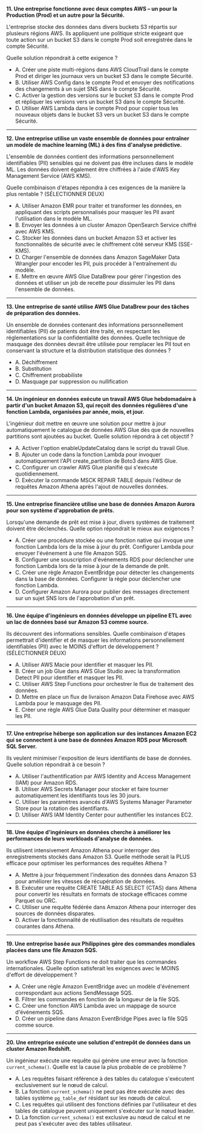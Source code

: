 

**11. Une entreprise fonctionne avec deux comptes AWS – un pour la Production (Prod) et un autre pour la Sécurité.**

L'entreprise stocke des données dans divers buckets S3 répartis sur plusieurs régions AWS. Ils appliquent une politique stricte exigeant que toute action sur un bucket S3 dans le compte Prod soit enregistrée dans le compte Sécurité.

Quelle solution répondrait à cette exigence ?

- A. Créer une piste multi-régions dans AWS CloudTrail dans le compte Prod et diriger les journaux vers un bucket S3 dans le compte Sécurité.
- B. Utiliser AWS Config dans le compte Prod et envoyer des notifications des changements à un sujet SNS dans le compte Sécurité.
- C. Activer la gestion des versions sur le bucket S3 dans le compte Prod et répliquer les versions vers un bucket S3 dans le compte Sécurité.
- D. Utiliser AWS Lambda dans le compte Prod pour copier tous les nouveaux objets dans le bucket S3 vers un bucket S3 dans le compte Sécurité.

---

**12. Une entreprise utilise un vaste ensemble de données pour entraîner un modèle de machine learning (ML) à des fins d'analyse prédictive.**

L'ensemble de données contient des informations personnellement identifiables (PII) sensibles qui ne doivent pas être incluses dans le modèle ML. Les données doivent également être chiffrées à l'aide d'AWS Key Management Service (AWS KMS). 

Quelle combinaison d'étapes répondra à ces exigences de la manière la plus rentable ? (SÉLECTIONNER DEUX)

- A. Utiliser Amazon EMR pour traiter et transformer les données, en appliquant des scripts personnalisés pour masquer les PII avant l'utilisation dans le modèle ML.
- B. Envoyer les données à un cluster Amazon OpenSearch Service chiffré avec AWS KMS.
- C. Stocker les données dans un bucket Amazon S3 et activer les fonctionnalités de sécurité avec le chiffrement côté serveur KMS (SSE-KMS).
- D. Charger l'ensemble de données dans Amazon SageMaker Data Wrangler pour encoder les PII, puis procéder à l'entraînement du modèle.
- E. Mettre en œuvre AWS Glue DataBrew pour gérer l'ingestion des données et utiliser un job de recette pour dissimuler les PII dans l'ensemble de données.

---

**13. Une entreprise de santé utilise AWS Glue DataBrew pour des tâches de préparation des données.**

Un ensemble de données contenant des informations personnellement identifiables (PII) de patients doit être traité, en respectant les réglementations sur la confidentialité des données. Quelle technique de masquage des données devrait être utilisée pour remplacer les PII tout en conservant la structure et la distribution statistique des données ?

- A. Déchiffrement
- B. Substitution
- C. Chiffrement probabiliste
- D. Masquage par suppression ou nullification

---

**14. Un ingénieur en données exécute un travail AWS Glue hebdomadaire à partir d'un bucket Amazon S3, qui reçoit des données régulières d'une fonction Lambda, organisées par année, mois, et jour.**

L'ingénieur doit mettre en œuvre une solution pour mettre à jour automatiquement le catalogue de données AWS Glue dès que de nouvelles partitions sont ajoutées au bucket. Quelle solution répondra à cet objectif ?

- A. Activer l'option enableUpdateCatalog dans le script du travail Glue.
- B. Ajouter un code dans la fonction Lambda pour invoquer automatiquement l'API create_partition de Boto3 dans AWS Glue.
- C. Configurer un crawler AWS Glue planifié qui s'exécute quotidiennement.
- D. Exécuter la commande MSCK REPAIR TABLE depuis l'éditeur de requêtes Amazon Athena après l'ajout de nouvelles données.

---

**15. Une entreprise financière utilise une base de données Amazon Aurora pour son système d'approbation de prêts.**

Lorsqu'une demande de prêt est mise à jour, divers systèmes de traitement doivent être déclenchés. Quelle option répondrait le mieux aux exigences ?

- A. Créer une procédure stockée ou une fonction native qui invoque une fonction Lambda lors de la mise à jour du prêt. Configurer Lambda pour envoyer l'événement à une file Amazon SQS.
- B. Configurer une souscription d'événements RDS pour déclencher une fonction Lambda lors de la mise à jour de la demande de prêt. 
- C. Créer une règle Amazon EventBridge pour détecter les changements dans la base de données. Configurer la règle pour déclencher une fonction Lambda.
- D. Configurer Amazon Aurora pour publier des messages directement sur un sujet SNS lors de l'approbation d'un prêt.

---

**16. Une équipe d'ingénieurs en données développe un pipeline ETL avec un lac de données basé sur Amazon S3 comme source.**

Ils découvrent des informations sensibles. Quelle combinaison d'étapes permettrait d'identifier et de masquer les informations personnellement identifiables (PII) avec le MOINS d'effort de développement ? (SÉLECTIONNER DEUX)

- A. Utiliser AWS Macie pour identifier et masquer les PII.
- B. Créer un job Glue dans AWS Glue Studio avec la transformation Detect PII pour identifier et masquer les PII.
- C. Utiliser AWS Step Functions pour orchestrer le flux de traitement des données.
- D. Mettre en place un flux de livraison Amazon Data Firehose avec AWS Lambda pour le masquage des PII.
- E. Créer une règle AWS Glue Data Quality pour déterminer et masquer les PII.

---

**17. Une entreprise héberge son application sur des instances Amazon EC2 qui se connectent à une base de données Amazon RDS pour Microsoft SQL Server.**

Ils veulent minimiser l'exposition de leurs identifiants de base de données. Quelle solution répondrait à ce besoin ?

- A. Utiliser l'authentification par AWS Identity and Access Management (IAM) pour Amazon RDS.
- B. Utiliser AWS Secrets Manager pour stocker et faire tourner automatiquement les identifiants tous les 30 jours.
- C. Utiliser les paramètres avancés d'AWS Systems Manager Parameter Store pour la rotation des identifiants.
- D. Utiliser AWS IAM Identity Center pour authentifier les instances EC2.

---

**18. Une équipe d'ingénieurs en données cherche à améliorer les performances de leurs workloads d'analyse de données.**

Ils utilisent intensivement Amazon Athena pour interroger des enregistrements stockés dans Amazon S3. Quelle méthode serait la PLUS efficace pour optimiser les performances des requêtes Athena ?

- A. Mettre à jour fréquemment l'indexation des données dans Amazon S3 pour améliorer les vitesses de récupération de données.
- B. Exécuter une requête CREATE TABLE AS SELECT (CTAS) dans Athena pour convertir les résultats en formats de stockage efficaces comme Parquet ou ORC.
- C. Utiliser une requête fédérée dans Amazon Athena pour interroger des sources de données disparates.
- D. Activer la fonctionnalité de réutilisation des résultats de requêtes courantes dans Athena.

---

**19. Une entreprise basée aux Philippines gère des commandes mondiales placées dans une file Amazon SQS.**

Un workflow AWS Step Functions ne doit traiter que les commandes internationales. Quelle option satisferait les exigences avec le MOINS d'effort de développement ?

- A. Créer une règle Amazon EventBridge avec un modèle d'événement correspondant aux actions SendMessage SQS.
- B. Filtrer les commandes en fonction de la longueur de la file SQS.
- C. Créer une fonction AWS Lambda avec un mappage de source d'événements SQS.
- D. Créer un pipeline dans Amazon EventBridge Pipes avec la file SQS comme source.

---

**20. Une entreprise exécute une solution d'entrepôt de données dans un cluster Amazon Redshift.**

Un ingénieur exécute une requête qui génère une erreur avec la fonction `current_schema()`. Quelle est la cause la plus probable de ce problème ?

- A. Les requêtes faisant référence à des tables du catalogue s'exécutent exclusivement sur le nœud de calcul.
- B. La fonction `current_schema()` ne peut pas être exécutée avec des tables système `pg_table_def` résidant sur les nœuds de calcul.
- C. Les requêtes qui utilisent des fonctions définies par l'utilisateur et des tables de catalogue peuvent uniquement s'exécuter sur le nœud leader.
- D. La fonction `current_schema()` est exclusive au nœud de calcul et ne peut pas s'exécuter avec des tables utilisateur.
